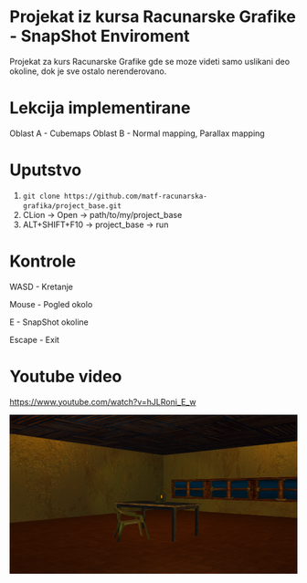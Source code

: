 # Projekat iz kursa Racunarske Grafike - SnapShot Enviroment
Projekat za kurs Racunarske Grafike gde se moze videti samo uslikani deo okoline, dok je sve ostalo nerenderovano.

# Lekcija implementirane
Oblast A - Cubemaps
Oblast B - Normal mapping, Parallax mapping

# Uputstvo
1. `git clone https://github.com/matf-racunarska-grafika/project_base.git`
2. CLion -> Open -> path/to/my/project_base
3. ALT+SHIFT+F10 -> project_base -> run

# Kontrole
WASD - Kretanje

Mouse - Pogled okolo

E - SnapShot okoline

Escape - Exit

# Youtube video
https://www.youtube.com/watch?v=hJLRoni_E_w

![alt text](https://github.com/Pr0pyh/ProjekatGrafika/blob/82becbdbf431859ba905a592243cde5a97bdcca3/Screenshot%20from%202024-04-11%2013-36-59.png)
